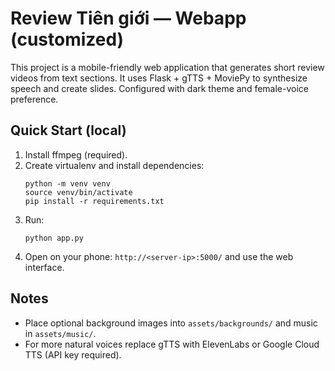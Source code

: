 # Review Tiên giới — Webapp (customized)

This project is a mobile-friendly web application that generates short review videos from text sections.
It uses Flask + gTTS + MoviePy to synthesize speech and create slides.
Configured with dark theme and female-voice preference.

## Quick Start (local)
1. Install ffmpeg (required).
2. Create virtualenv and install dependencies:
   ```
   python -m venv venv
   source venv/bin/activate
   pip install -r requirements.txt
   ```
3. Run:
   ```
   python app.py
   ```
4. Open on your phone: `http://<server-ip>:5000/` and use the web interface.

## Notes
- Place optional background images into `assets/backgrounds/` and music in `assets/music/`.
- For more natural voices replace gTTS with ElevenLabs or Google Cloud TTS (API key required).
